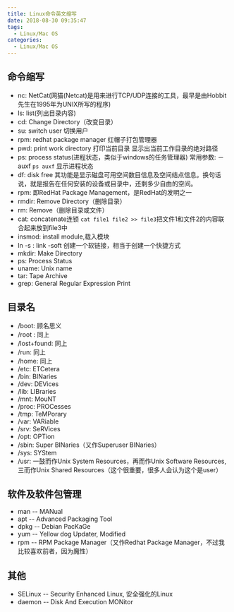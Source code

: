 ```yaml
---
title: Linux命令英文缩写
date: 2018-08-30 09:35:47
tags:
  - Linux/Mac OS
categories:
  - Linux/Mac OS
---
```

## 命令缩写
- nc: NetCat(网猫(Netcat)是用来进行TCP/UDP连接的工具，最早是由Hobbit先生在1995年为UNIX所写的程序)
- ls: list(列出目录内容)
- cd: Change Directory（改变目录）
- su: switch user 切换用户
- rpm: redhat package manager 红帽子打包管理器
- pwd: print work directory 打印当前目录 显示出当前工作目录的绝对路径
- ps:  process status(进程状态，类似于windows的任务管理器) 常用参数: －auxf `ps auxf` 显示进程状态
- df:  disk free 其功能是显示磁盘可用空间数目信息及空间结点信息。换句话说，就是报告在任何安装的设备或目录中，还剩多少自由的空间。
- rpm:  即RedHat Package Management，是RedHat的发明之一
- rmdir: Remove Directory（删除目录）
- rm: Remove（删除目录或文件）
- cat:  concatenate连锁 `cat file1 file2 >> file3`把文件1和文件2的内容联合起来放到file3中
- insmod:  install module,载入模块
- ln -s :  link -soft 创建一个软链接，相当于创建一个快捷方式
- mkdir: Make Directory
- ps: Process Status
- uname: Unix name
- tar: Tape Archive
- grep: General Regular Expression Print

<!-- more -->

## 目录名
- /boot: 顾名思义
- /root : 同上
- /lost+found: 同上
- /run: 同上
- /home: 同上
- /etc: ETCetera
- /bin: BINaries
- /dev: DEVices
- /lib: LIBraries
- /mnt: MouNT
- /proc: PROCesses
- /tmp: TeMPorary
- /var: VARiable
- /srv: SeRVices
- /opt: OPTion
- /sbin: Super BINaries（又作Superuser BINaries）
- /sys: SYStem
- /usr: 一鼓而作Unix System Resources，再而作Unix Software Resources,三而作Unix Shared Resources（这个很重要，很多人会认为这个是user）

## 软件及软件包管理
- man -- MANual
- apt -- Advanced Packaging Tool
- dpkg -- Debian PacKaGe
- yum -- Yellow dog Updater, Modified
- rpm -- RPM Package Manager（又作Redhat Package Manager，不过我比较喜欢前者，因为魔性）

## 其他
- SELinux -- Security Enhanced Linux, 安全强化的Linux
- daemon -- Disk And Execution MONitor
